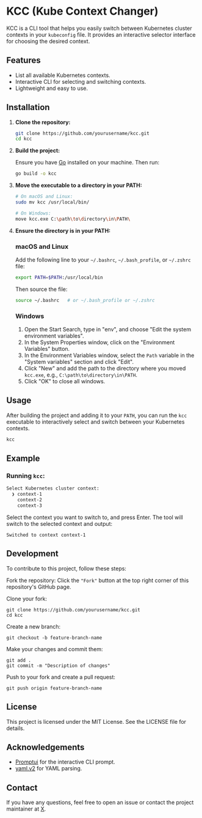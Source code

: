 # KCC (Kube Context Changer)

KCC is a CLI tool that helps you easily switch between Kubernetes cluster contexts in your `kubeconfig` file. It provides an interactive selector interface for choosing the desired context.

## Features

- List all available Kubernetes contexts.
- Interactive CLI for selecting and switching contexts.
- Lightweight and easy to use.

## Installation

1. **Clone the repository:**

    ```sh
    git clone https://github.com/yourusername/kcc.git
    cd kcc
    ```

2. **Build the project:**

   Ensure you have [Go](https://golang.org/dl/) installed on your machine. Then run:

    ```sh
    go build -o kcc
    ```

3. **Move the executable to a directory in your PATH:**

    ```sh
    # On macOS and Linux:
    sudo mv kcc /usr/local/bin/

    # On Windows:
    move kcc.exe C:\path\to\directory\in\PATH\
    ```

4. **Ensure the directory is in your PATH:**

   ### macOS and Linux

   Add the following line to your `~/.bashrc`, `~/.bash_profile`, or `~/.zshrc` file:

    ```sh
    export PATH=$PATH:/usr/local/bin
    ```

   Then source the file:

    ```sh
    source ~/.bashrc   # or ~/.bash_profile or ~/.zshrc
    ```

   ### Windows

    1. Open the Start Search, type in "env", and choose "Edit the system environment variables".
    2. In the System Properties window, click on the "Environment Variables" button.
    3. In the Environment Variables window, select the `Path` variable in the "System variables" section and click "Edit".
    4. Click "New" and add the path to the directory where you moved `kcc.exe`, e.g., `C:\path\to\directory\in\PATH`.
    5. Click "OK" to close all windows.

## Usage

After building the project and adding it to your `PATH`, you can run the `kcc` executable to interactively select and switch between your Kubernetes contexts.

```sh
kcc
```
## Example

### Running `kcc`:

```sh
Select Kubernetes cluster context:
  ❯ context-1
    context-2
    context-3
```
Select the context you want to switch to, and press Enter.
The tool will switch to the selected context and output:

```shell
Switched to context context-1
```
## Development
To contribute to this project, follow these steps:

Fork the repository:
Click the `"Fork"` button at the top right corner of this repository's GitHub page.

Clone your fork:
```shell
git clone https://github.com/yourusername/kcc.git
cd kcc
```
Create a new branch:
```shell
git checkout -b feature-branch-name
```
Make your changes and commit them:
```shell
git add .
git commit -m "Description of changes"
```
Push to your fork and create a pull request:
```shell
git push origin feature-branch-name
```

## License
This project is licensed under the MIT License. See the LICENSE file for details.

## Acknowledgements
- [Promptui](https://github.com/manifoldco/promptui) for the interactive CLI prompt.
- [yaml.v2](https://pkg.go.dev/gopkg.in/yaml.v2) for YAML parsing.

## Contact
If you have any questions, feel free to open an issue or contact the project maintainer at [X](https://twitter.com/ReallyG8Site).